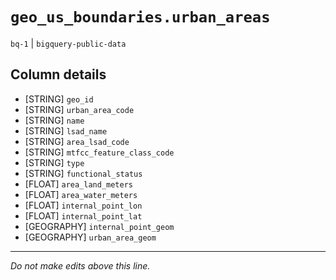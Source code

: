 # `geo_us_boundaries.urban_areas`
`bq-1` | `bigquery-public-data`

## Column details
* [STRING]    `geo_id`
* [STRING]    `urban_area_code`
* [STRING]    `name`
* [STRING]    `lsad_name`
* [STRING]    `area_lsad_code`
* [STRING]    `mtfcc_feature_class_code`
* [STRING]    `type`
* [STRING]    `functional_status`
* [FLOAT]     `area_land_meters`
* [FLOAT]     `area_water_meters`
* [FLOAT]     `internal_point_lon`
* [FLOAT]     `internal_point_lat`
* [GEOGRAPHY] `internal_point_geom`
* [GEOGRAPHY] `urban_area_geom`

-------------------------------------------------------------------------------
*Do not make edits above this line.*

